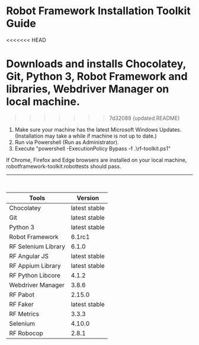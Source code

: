 # Robot Framework Installation Toolkit Guide
<<<<<<< HEAD

Downloads and installs Chocolatey, Git, Python 3, Robot Framework and libraries, Webdriver Manager on local machine.
=======
>>>>>>> 7d32089 (updated README)

1. Make sure your machine has the latest Microsoft Windows Updates. (Installation may take a while if machine is not up to date.)
2. Run via Powershell (Run as Administrator).
3. Execute "powershell -ExecutionPolicy Bypass -f .\rf-toolkit.ps1"

If Chrome, Firefox and Edge browsers are installed on your local machine, robotframework-toolkit.robottests should pass.
<hr><br>

| Tools | Version |
| ----- | ------- |
| Chocolatey | latest stable |
| Git | latest stable |
| Python 3 | latest stable |
| Robot Framework | 6.1rc1 |
| RF Selenium Library | 6.1.0 |
| RF Angular JS | latest stable |
| RF Appium Library | latest stable |
| RF Python Libcore | 4.1.2 |
| Webdriver Manager | 3.8.6 |
| RF Pabot | 2.15.0 |
| RF Faker | latest stable |
| RF Metrics | 3.3.3 |
| Selenium | 4.10.0 |
| RF Robocop | 2.8.1 |
